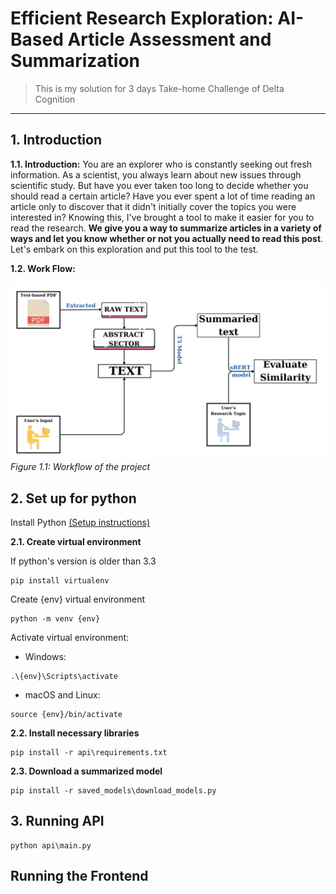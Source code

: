 # Efficient Research Exploration: AI-Based Article Assessment and Summarization
> This is my solution for 3 days Take-home Challenge of Delta Cognition
---
## 1. Introduction

**1.1. Introduction:** You are an explorer who is constantly seeking out fresh information. As a scientist, you always learn about new issues through scientific study. But have you ever taken too long to decide whether you should read a certain article? Have you ever spent a lot of time reading an article only to discover that it didn't initially cover the topics you were interested in? Knowing this, I've brought a tool to make it easier for you to read the research. **We give you a way to summarize articles in a variety of ways and let you know whether or not you actually need to read this post**. Let's embark on this exploration and put this tool to the test.

**1.2. Work Flow:**

![Image](materials/Workflow.png)	
_Figure 1.1: Workflow of the project_

## 2. Set up for python

Install Python [(Setup instructions)](https://wiki.python.org/moin/BeginnersGuide)

**2.1. Create virtual environment**

If python's version is older than 3.3
```
pip install virtualenv
```
Create {env} virtual environment
```
python -m venv {env}
```

Activate virtual environment:
* Windows:
```
.\{env}\Scripts\activate
```
* macOS and Linux:
```
source {env}/bin/activate
```

**2.2. Install necessary libraries**

```
pip install -r api\requirements.txt
```

**2.3. Download a summarized model**

```
pip install -r saved_models\download_models.py
```

## 3. Running API

```
python api\main.py
```

## Running the Frontend
